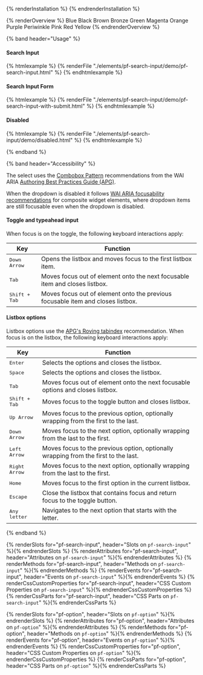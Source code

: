 {% renderInstallation %} {% endrenderInstallation %}

<script type="module">
import '@patternfly/elements/pf-search-input/pf-search-input.js';
</script>

{% renderOverview %}
  <pf-search-input>
    <pf-option>Blue</pf-option>
    <pf-option>Black</pf-option>
    <pf-option>Brown</pf-option>
    <pf-option>Bronze</pf-option>
    <pf-option>Green</pf-option>
    <pf-option>Magenta</pf-option>
    <pf-option>Orange</pf-option>
    <pf-option>Purple</pf-option>
    <pf-option>Periwinkle</pf-option>
    <pf-option>Pink</pf-option>
    <pf-option>Red</pf-option>
    <pf-option>Yellow</pf-option>
  </pf-search-input>
{% endrenderOverview %}

{% band header="Usage" %}

#### Search Input

{% htmlexample %}
  {% renderFile "./elements/pf-search-input/demo/pf-search-input.html" %}
{% endhtmlexample %}

#### Search Input Form
{% htmlexample %}
  {% renderFile "./elements/pf-search-input/demo/pf-search-input-with-submit.html" %}
{% endhtmlexample %}

#### Disabled
{% htmlexample %}
  {% renderFile "./elements/pf-search-input/demo/disabled.html" %}
{% endhtmlexample %}

{% endband %}

{% band header="Accessibility" %}

The select uses the [Combobox Pattern](https://www.w3.org/WAI/ARIA/apg/patterns/combobox/) recommendations from the WAI ARIA [Authoring Best Practices Guide (APG)](https://www.w3.org/WAI/ARIA/apg).

When the dropdown is disabled it follows [WAI ARIA focusability recommendations](https://www.w3.org/WAI/ARIA/apg/practices/keyboard-interface/#focusabilityofdisabledcontrols) for composite widget elements, where dropdown items are still focusable even when the dropdown is disabled.

#### Toggle and typeahead input

When focus is on the toggle, the following keyboard interactions apply:

| Key                    | Function                                                                               |
| ---------------------- | -------------------------------------------------------------------------------------- |
| <kbd>Down Arrow</kbd>  | Opens the listbox and moves focus to the first listbox item.                           |
| <kbd>Tab</kbd>         | Moves focus out of element onto the next focusable item and closes listbox.            |
| <kbd>Shift + Tab</kbd> | Moves focus out of element onto the previous focusable item and closes listbox.        |

#### Listbox options

Listbox options use the [APG's Roving tabindex](https://www.w3.org/WAI/ARIA/apg/practices/keyboard-interface/#kbd_roving_tabindex) recommendation. When focus is on the listbox, the following keyboard interactions apply:

| Key                    | Function                                                                              |
| ---------------------- | ------------------------------------------------------------------------------------- |
| <kbd>Enter</kbd>       | Selects the options and closes the listbox.                                           |
| <kbd>Space</kbd>       | Selects the options and closes the listbox.                                           |
| <kbd>Tab</kbd>         | Moves focus out of element onto the next focusable options and closes listbox.        |
| <kbd>Shift + Tab</kbd> | Moves focus to the toggle button and closes listbox.                                  |
| <kbd>Up Arrow</kbd>    | Moves focus to the previous option, optionally wrapping from the first to the last.   |
| <kbd>Down Arrow</kbd>  | Moves focus to the next option, optionally wrapping from the last to the first.       |
| <kbd>Left Arrow</kbd>  | Moves focus to the previous option, optionally wrapping from the first to the last.   |
| <kbd>Right Arrow</kbd> | Moves focus to the next option, optionally wrapping from the last to the first.       |
| <kbd>Home</kbd>        | Moves focus to the first option in the current listbox.                               |
| <kbd>Escape</kbd>      | Close the listbox that contains focus and return focus to the toggle button.          |
| <kbd>Any letter</kbd>  | Navigates to the next option that starts with the letter.                             |

{% endband %}

{% renderSlots for="pf-search-input", header="Slots on `pf-search-input`" %}{% endrenderSlots %}
{% renderAttributes for="pf-search-input", header="Attributes on `pf-search-input`" %}{% endrenderAttributes %}
{% renderMethods for="pf-search-input", header="Methods on `pf-search-input`" %}{% endrenderMethods %}
{% renderEvents for="pf-search-input", header="Events on `pf-search-input`" %}{% endrenderEvents %}
{% renderCssCustomProperties for="pf-search-input", header="CSS Custom Properties on `pf-search-input`" %}{% endrenderCssCustomProperties %}
{% renderCssParts for="pf-search-input", header="CSS Parts on `pf-search-input`" %}{% endrenderCssParts %}

{% renderSlots for="pf-option", header="Slots on `pf-option`" %}{% endrenderSlots %}
{% renderAttributes for="pf-option", header="Attributes on `pf-option`" %}{% endrenderAttributes %}
{% renderMethods for="pf-option", header="Methods on `pf-option`" %}{% endrenderMethods %}
{% renderEvents for="pf-option", header="Events on `pf-option`" %}{% endrenderEvents %}
{% renderCssCustomProperties for="pf-option", header="CSS Custom Properties on `pf-option`" %}{% endrenderCssCustomProperties %}
{% renderCssParts for="pf-option", header="CSS Parts on `pf-option`" %}{% endrenderCssParts %}
